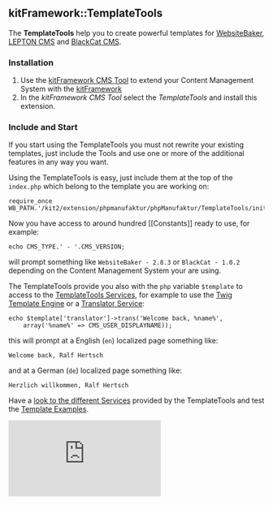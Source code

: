 ## kitFramework::TemplateTools

The **TemplateTools** help you to create powerful templates for [WebsiteBaker](http://websitebaker.org), [LEPTON CMS](http://lepton-cms.org) and [BlackCat CMS](http://blackcat-cms.org).

### Installation

1. Use the [kitFramework CMS Tool](https://github.com/phpManufaktur/kitFramework_CMS_Tool_WebLepCat/releases) to extend your Content Management System with the [kitFramework](https://github.com/phpManufaktur/kitFramework/wiki)
2. In the *kitFramework CMS Tool* select the *TemplateTools* and install this extension.

### Include and Start

If you start using the TemplateTools you must not rewrite your existing templates, just include the Tools and use one or more of the additional features in any way you want.

Using the TemplateTools is easy, just include them at the top of the `index.php` which belong to the template you are working on:

    require_once WB_PATH.'/kit2/extension/phpmanufaktur/phpManufaktur/TemplateTools/initialize.php';
    
Now you have access to around hundred [[Constants]] ready to use, for example:

    echo CMS_TYPE.' - '.CMS_VERSION;
    
will prompt something like `WebsiteBaker - 2.8.3` or `BlackCat - 1.0.2` depending on the Content Management System your are using.  

The TemplateTools provide you also with the `php` variable `$template` to access to the [TemplateTools Services](https://github.com/phpManufaktur/kfTemplateTools/wiki/Services), for example to use the [Twig Template Engine](https://github.com/phpManufaktur/kfTemplateTools/wiki/Twig-Service) or a [Translator Service](https://github.com/phpManufaktur/kfTemplateTools/wiki/Translator-Service):

    echo $template['translator']->trans('Welcome back, %name%', 
        array('%name%' => CMS_USER_DISPLAYNAME));
        
this will prompt at a English (`en`) localized page something like:

    Welcome back, Ralf Hertsch
    
and at a German (`de`) localized page something like:

    Herzlich willkommen, Ralf Hertsch
    
Have a [look to the different Services](https://github.com/phpManufaktur/kfTemplateTools/wiki/Services) provided by the TemplateTools and test the [Template Examples](https://github.com/phpManufaktur/kfTemplateTools/wiki/Examples).

![TemplateTools](https://piwik.phpmanufaktur.de/piwik.php?idsite=15&rec=1)